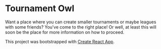 # Tournament Owl

Want a place where you can create smaller tournaments or maybe leagues with
some friends? You've come to the right place! Or well, at least this will soon
be the place for more information on how to proceed.

This project was bootstrapped with [Create React
App](https://github.com/facebook/create-react-app).
